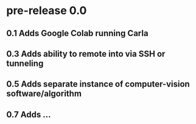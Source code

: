 # pre-release 0.0

## 0.1 Adds Google Colab running Carla

## 0.3 Adds ability to remote into via SSH or tunneling

## 0.5 Adds separate instance of computer-vision software/algorithm

## 0.7 Adds ...
